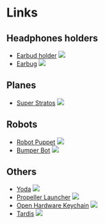 # Links

## Headphones holders

* [Earbud holder](http://www.thingiverse.com/thing:36321)
  ![](http://thingiverse-production.s3.amazonaws.com/renders/5d/7f/00/40/fe/earbudholder_02_preview_featured.jpg)
* [Earbug](http://www.thingiverse.com/thing:454707)
  ![](http://thingiverse-production.s3.amazonaws.com/renders/b8/4d/7a/4b/a5/20140907_085036_preview_featured.jpg)

## Planes

* [Super Stratos](http://www.thingiverse.com/thing:97803)
  ![](http://thingiverse-production.s3.amazonaws.com/renders/0d/ea/48/b9/2e/IMG_20130602_073946_preview_featured.jpg)

## Robots

* [Robot Puppet](http://www.thingiverse.com/thing:437106)
  ![](http://thingiverse-production.s3.amazonaws.com/renders/a9/a0/56/2c/01/IMG_0109_preview_featured.jpg)
* [Bumper Bot](http://www.thingiverse.com/thing:23682)
  ![](http://thingiverse-production.s3.amazonaws.com/renders/f5/d5/52/df/4f/bot_1_display_large_preview_featured.jpg)

## Others

* [Yoda](http://www.thingiverse.com/thing:10752)
  ![](http://thingiverse-production.s3.amazonaws.com/renders/9a/c3/84/f5/83/Yoda-Mesh-Redux_display_large_preview_featured.jpg)
* [Propeller Launcher](http://www.thingiverse.com/thing:312971)
  ![](http://thingiverse-production.s3.amazonaws.com/renders/22/4e/7a/d0/10/image_preview_featured.jpg)
* [Open Hardware Keychain](http://www.thingiverse.com/thing:21596)
  ![](https://thingiverse-production.s3.amazonaws.com/renders/e1/86/a3/31/22/20140707_014824_preview_featured.jpg)
* [Tardis](http://www.thingiverse.com/thing:455188)
  ![](http://thingiverse-production.s3.amazonaws.com/renders/a9/04/d2/ad/bb/tardis_preview_featured.jpg)
  
